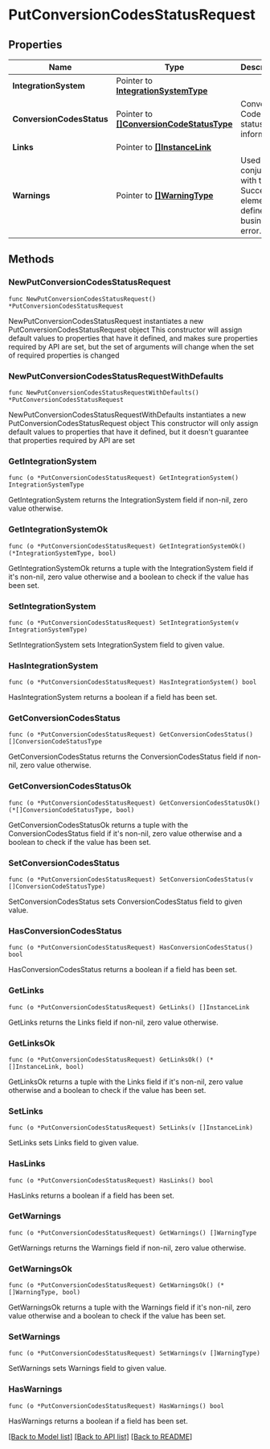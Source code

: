 # PutConversionCodesStatusRequest

## Properties

Name | Type | Description | Notes
------------ | ------------- | ------------- | -------------
**IntegrationSystem** | Pointer to [**IntegrationSystemType**](IntegrationSystemType.md) |  | [optional] 
**ConversionCodesStatus** | Pointer to [**[]ConversionCodeStatusType**](ConversionCodeStatusType.md) | Conversion Code and status information. | [optional] 
**Links** | Pointer to [**[]InstanceLink**](InstanceLink.md) |  | [optional] 
**Warnings** | Pointer to [**[]WarningType**](WarningType.md) | Used in conjunction with the Success element to define a business error. | [optional] 

## Methods

### NewPutConversionCodesStatusRequest

`func NewPutConversionCodesStatusRequest() *PutConversionCodesStatusRequest`

NewPutConversionCodesStatusRequest instantiates a new PutConversionCodesStatusRequest object
This constructor will assign default values to properties that have it defined,
and makes sure properties required by API are set, but the set of arguments
will change when the set of required properties is changed

### NewPutConversionCodesStatusRequestWithDefaults

`func NewPutConversionCodesStatusRequestWithDefaults() *PutConversionCodesStatusRequest`

NewPutConversionCodesStatusRequestWithDefaults instantiates a new PutConversionCodesStatusRequest object
This constructor will only assign default values to properties that have it defined,
but it doesn't guarantee that properties required by API are set

### GetIntegrationSystem

`func (o *PutConversionCodesStatusRequest) GetIntegrationSystem() IntegrationSystemType`

GetIntegrationSystem returns the IntegrationSystem field if non-nil, zero value otherwise.

### GetIntegrationSystemOk

`func (o *PutConversionCodesStatusRequest) GetIntegrationSystemOk() (*IntegrationSystemType, bool)`

GetIntegrationSystemOk returns a tuple with the IntegrationSystem field if it's non-nil, zero value otherwise
and a boolean to check if the value has been set.

### SetIntegrationSystem

`func (o *PutConversionCodesStatusRequest) SetIntegrationSystem(v IntegrationSystemType)`

SetIntegrationSystem sets IntegrationSystem field to given value.

### HasIntegrationSystem

`func (o *PutConversionCodesStatusRequest) HasIntegrationSystem() bool`

HasIntegrationSystem returns a boolean if a field has been set.

### GetConversionCodesStatus

`func (o *PutConversionCodesStatusRequest) GetConversionCodesStatus() []ConversionCodeStatusType`

GetConversionCodesStatus returns the ConversionCodesStatus field if non-nil, zero value otherwise.

### GetConversionCodesStatusOk

`func (o *PutConversionCodesStatusRequest) GetConversionCodesStatusOk() (*[]ConversionCodeStatusType, bool)`

GetConversionCodesStatusOk returns a tuple with the ConversionCodesStatus field if it's non-nil, zero value otherwise
and a boolean to check if the value has been set.

### SetConversionCodesStatus

`func (o *PutConversionCodesStatusRequest) SetConversionCodesStatus(v []ConversionCodeStatusType)`

SetConversionCodesStatus sets ConversionCodesStatus field to given value.

### HasConversionCodesStatus

`func (o *PutConversionCodesStatusRequest) HasConversionCodesStatus() bool`

HasConversionCodesStatus returns a boolean if a field has been set.

### GetLinks

`func (o *PutConversionCodesStatusRequest) GetLinks() []InstanceLink`

GetLinks returns the Links field if non-nil, zero value otherwise.

### GetLinksOk

`func (o *PutConversionCodesStatusRequest) GetLinksOk() (*[]InstanceLink, bool)`

GetLinksOk returns a tuple with the Links field if it's non-nil, zero value otherwise
and a boolean to check if the value has been set.

### SetLinks

`func (o *PutConversionCodesStatusRequest) SetLinks(v []InstanceLink)`

SetLinks sets Links field to given value.

### HasLinks

`func (o *PutConversionCodesStatusRequest) HasLinks() bool`

HasLinks returns a boolean if a field has been set.

### GetWarnings

`func (o *PutConversionCodesStatusRequest) GetWarnings() []WarningType`

GetWarnings returns the Warnings field if non-nil, zero value otherwise.

### GetWarningsOk

`func (o *PutConversionCodesStatusRequest) GetWarningsOk() (*[]WarningType, bool)`

GetWarningsOk returns a tuple with the Warnings field if it's non-nil, zero value otherwise
and a boolean to check if the value has been set.

### SetWarnings

`func (o *PutConversionCodesStatusRequest) SetWarnings(v []WarningType)`

SetWarnings sets Warnings field to given value.

### HasWarnings

`func (o *PutConversionCodesStatusRequest) HasWarnings() bool`

HasWarnings returns a boolean if a field has been set.


[[Back to Model list]](../README.md#documentation-for-models) [[Back to API list]](../README.md#documentation-for-api-endpoints) [[Back to README]](../README.md)


